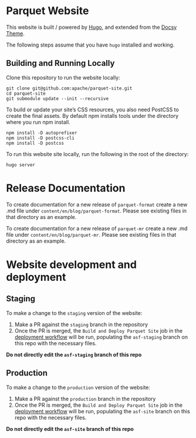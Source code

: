 # Parquet Website

This website is built / powered by [Hugo](https://gohugo.io/), and extended from the [Docsy Theme](https://www.docsy.dev/).

The following steps assume that you have `hugo` installed and working.

## Building and Running Locally

Clone this repository to run the website locally:

```shell
git clone git@github.com:apache/parquet-site.git
cd parquet-site
git submodule update --init --recursive
```

To build or update your site’s CSS resources, you also need PostCSS to create the final assets. By default npm installs tools under the directory where you run npm install.

```
npm install -D autoprefixer
npm install -D postcss-cli
npm install -D postcss
```

To run this website site locally, run the following in the root of the directory:

```shell
hugo server
```

# Release Documentation

To create documentation for a new release of `parquet-format` create a new <releaseNumber>.md file under `content/en/blog/parquet-format`. Please see existing files in that directory as an example.

To create documentation for a new release of `parquet-mr` create a new <releaseNumber>.md file under `content/en/blog/parquet-mr`. Please see existing files in that directory as an example.

# Website development and deployment

## Staging
To make a change to the `staging` version of the website:
1. Make a PR against the `staging` branch in the repository
2. Once the PR is merged, the `Build and Deploy Parquet Site`
job in the [deployment workflow](./.github/workflows/deploy.yml) will be run, populating the `asf-staging` branch on this repo with the necessary files.

**Do not directly edit the `asf-staging` branch of this repo**

## Production

To make a change to the `production` version of the website:
1. Make a PR against the `production` branch in the repository
2. Once the PR is merged, the `Build and Deploy Parquet Site`
job in the [deployment workflow](./.github/workflows/deploy.yml) will be run, populating the `asf-site` branch on this repo with the necessary files.

**Do not directly edit the `asf-site` branch of this repo**
